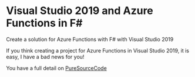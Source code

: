 # Visual Studio 2019 and Azure Functions in F#
Create a solution for Azure Functions with F# with Visual Studio 2019

If you think creating a project for Azure Functions in Visual Studio 2019, it is easy, I have a bad news for you!

You have a full detail on [PureSourceCode](https://www.puresourcecode.com/dotnet/f/create-a-project-for-azure-function-in-f-and-visual-studio-2019/)
